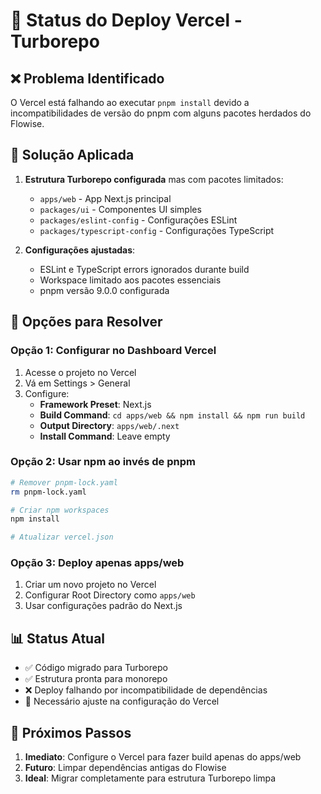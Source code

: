 # 🚨 Status do Deploy Vercel - Turborepo

## ❌ Problema Identificado

O Vercel está falhando ao executar `pnpm install` devido a incompatibilidades de versão do pnpm com alguns pacotes herdados do Flowise.

## 🔧 Solução Aplicada

1. **Estrutura Turborepo configurada** mas com pacotes limitados:
   - `apps/web` - App Next.js principal
   - `packages/ui` - Componentes UI simples
   - `packages/eslint-config` - Configurações ESLint
   - `packages/typescript-config` - Configurações TypeScript

2. **Configurações ajustadas**:
   - ESLint e TypeScript errors ignorados durante build
   - Workspace limitado aos pacotes essenciais
   - pnpm versão 9.0.0 configurada

## 🚀 Opções para Resolver

### Opção 1: Configurar no Dashboard Vercel
1. Acesse o projeto no Vercel
2. Vá em Settings > General
3. Configure:
   - **Framework Preset**: Next.js
   - **Build Command**: `cd apps/web && npm install && npm run build`
   - **Output Directory**: `apps/web/.next`
   - **Install Command**: Leave empty

### Opção 2: Usar npm ao invés de pnpm
```bash
# Remover pnpm-lock.yaml
rm pnpm-lock.yaml

# Criar npm workspaces
npm install

# Atualizar vercel.json
```

### Opção 3: Deploy apenas apps/web
1. Criar um novo projeto no Vercel
2. Configurar Root Directory como `apps/web`
3. Usar configurações padrão do Next.js

## 📊 Status Atual

- ✅ Código migrado para Turborepo
- ✅ Estrutura pronta para monorepo
- ❌ Deploy falhando por incompatibilidade de dependências
- 🔧 Necessário ajuste na configuração do Vercel

## 🎯 Próximos Passos

1. **Imediato**: Configure o Vercel para fazer build apenas do apps/web
2. **Futuro**: Limpar dependências antigas do Flowise
3. **Ideal**: Migrar completamente para estrutura Turborepo limpa